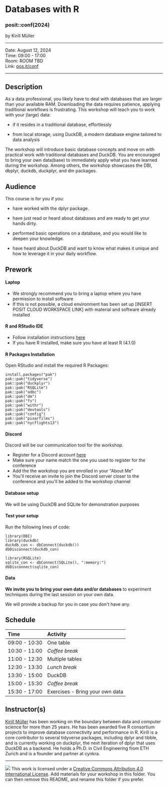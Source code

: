 Databases with R
================

### posit::conf(2024)

by Kirill Müller

-----

Date: August 12, 2024  
Time:     09:00 - 17:00  
Room:           ROOM TBD  
Link:    [pos.it/conf](http://pos.it/conf)

-----

## Description

As a data professional, you likely have to deal with databases that are larger than your available RAM.
Downloading the data requires patience, applying traditional workflows is frustrating.
This workshop will teach you to work with your (large) data:

-   if it resides in a traditional database, effortlessly

-   from local storage, using DuckDB, a modern database engine tailored to data analysis

The workshop will introduce basic database concepts and move on with practical work with traditional databases and DuckDB.
You are encouraged to bring your own data(base) to immediately apply what you have learned during the workshop.
Among others, the workshop showcases the DBI, dbplyr, duckdb, duckplyr, and dm packages.

## Audience

This course is for you if you:

-   have worked with the dplyr package.

-   have just read or heard about databases and are ready to get your hands dirty.

-   performed basic operations on a database, and you would like to deepen your knowledge.

-   have heard about DuckDB and want to know what makes it unique and how to leverage it in your daily workflow.

## Prework

#### Laptop

- We strongly recommend you to bring a laptop where you have permission to install software
- If this is not possible, a cloud environment has been set up [INSERT POSIT CLOUD WORKSPACE LINK] with material and software already installed

#### R and RStudio IDE

- Follow installation instructions [here](https://posit.co/download/rstudio-desktop/)
- If you have R installed, make sure you have at least R (4.1.0)

#### R Packages Installation

Open RStudio and install the required R Packages:

```
install.packages("pak")
pak::pak("tidyverse")
pak::pak("duckplyr")
pak::pak("RSQLite")
pak::pak("odbc")
pak::pak("dm")
pak::pak("fs")
pak::pak("withr")
pak::pak("devtools")
pak::pak("config")
pak::pak("pixarfilms")
pak::pak("nycflights13")
```

#### Discord

Discord will be our communication tool for the workshop.

- Register for a Discord account [here](https://discord.com/register)
- Make sure your name match the one you used to register for the conference
- Add the the workshop you are enrolled in your "About Me"
- You'll receive an invite to join the Discord server closer to the conference and you'll be added to the workshop channel

#### Database setup

We will be using DuckDB and SQLite for demonstration purposes


#### Test your setup

Run the following lines of code:

```
library(DBI)
library(duckdb)
duckdb_con <- dbConnect(duckdb())
dbDisconnect(duckdb_con)

library(RSQLite)
sqlite_con <- dbConnect(SQLite(), ":memory:")
dbDisconnect(sqlite_con)
```

#### Data

**We invite you to bring your own data and/or databases** to experiment techniques during the last session on your own data. 

We will provide a backup for you in case you don't have any.

## Schedule

| Time          | Activity         |
| :------------ | :--------------- |
| 09:00 - 10:30 | One table        |
| 10:30 - 11:00 | *Coffee break*   |
| 11:00 - 12:30 | Multiple tables  |
| 12:30 - 13:30 | *Lunch break*    |
| 13:30 - 15:00 | DuckDB           |
| 15:00 - 15:30 | *Coffee break*   |
| 15:30 - 17:00 | Exercises - Bring your own data |

## Instructor(s)

[Kirill Müller](https://www.cynkra.com/about/) has been working on the boundary between data and computer science for more than 25 years. He has been awarded five R consortium projects to improve database connectivity and performance in R. Kirill is a core contributor to several tidyverse packages, including dplyr and tibble, and is currently working on duckplyr, the next iteration of dplyr that uses DuckDB as a backend. He holds a Ph.D. in Civil Engineering from ETH Zurich and is a founder and partner at cynkra.

-----

![](https://i.creativecommons.org/l/by/4.0/88x31.png) This work is
licensed under a [Creative Commons Attribution 4.0 International
License](https://creativecommons.org/licenses/by/4.0/).
Add materials for your workshop in this folder. You can then remove this README, and rename this folder if you prefer.